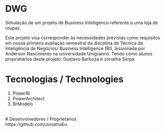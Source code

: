 # DWG
Simulação de um projeto de Business Intelligence referente a uma loja de roupas.<br>

Este projeto visa corresponder às necessidades previstas como requisitos em nossa primeira avaliação semestral da discplina de Técnica de Inteligência de Negócios/ Business Intelligence (BI), lessionada por Anderson Nascimento na universidade Unigranrio.
Tendo como alunos proprietários deste projeto: Gustavo Barboza e Jonatha Serpa<br>
# Tecnologias / Technologies
<ol>
  <li>PowerBi</li>
  <li>PowerArchitect</li>
  <li>BrModelo</li>
  </ol><br>
 # Desenvolvedores / Proprietários<br>
  <a> https://github.com/JonathaEu</a>
 

